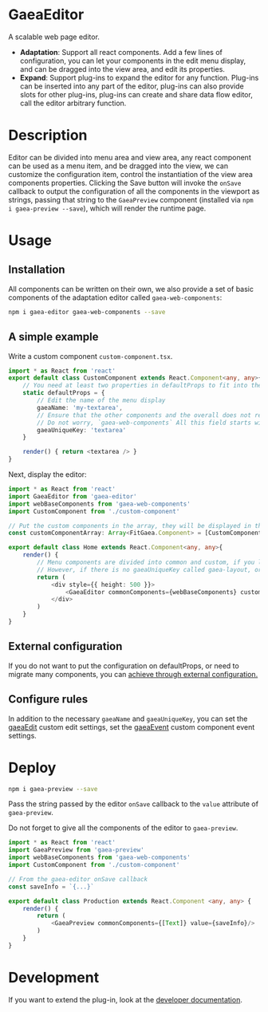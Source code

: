 # GaeaEditor

A scalable web page editor.

- **Adaptation**: Support all react components. Add a few lines of configuration, you can let your components in the edit menu display, and can be dragged into the view area, and edit its properties.
- **Expand**: Support plug-ins to expand the editor for any function. Plug-ins can be inserted into any part of the editor, plug-ins can also provide slots for other plug-ins, plug-ins can create and share data flow editor, call the editor arbitrary function.

# Description

Editor can be divided into menu area and view area, any react component can be used as a menu item, and be dragged into the view, we can customize the configuration item, control the instantiation of the view area components properties. Clicking the Save button will invoke the `onSave` callback to output the configuration of all the components in the viewport as strings, passing that string to the `GaeaPreview` component (installed via `npm i gaea-preview --save`), which will render the runtime page.

# Usage

## Installation

All components can be written on their own, we also provide a set of basic components of the adaptation editor called `gaea-web-components`:

```bash
npm i gaea-editor gaea-web-components --save
```

## A simple example

Write a custom component `custom-component.tsx`.

```typescript
import * as React from 'react'
export default class CustomComponent extends React.Component<any, any>{
    // You need at least two properties in defaultProps to fit into the editor
    static defaultProps = {
        // Edit the name of the menu display
        gaeaName: 'my-textarea', 
        // Ensure that the other components and the overall does not repeat
        // Do not worry, `gaea-web-components` All this field starts with `gaea-`
        gaeaUniqueKey: 'textarea' 
    }

    render() { return <textarea /> }
}
```

Next, display the editor:

```typescript
import * as React from 'react'
import GaeaEditor from 'gaea-editor'
import webBaseComponents from 'gaea-web-components'
import CustomComponent from './custom-component'

// Put the custom components in the array, they will be displayed in the right menu
const customComponentArray: Array<FitGaea.Component> = [CustomComponent]

export default class Home extends React.Component<any, any>{
    render() {
        // Menu components are divided into common and custom, if you like, you can remove the common components
        // However, if there is no gaeaUniqueKey called gaea-layout, or a new outer container is defined by `rootLayoutComponentUniqueKey`, view area rendering will block
        return (
            <div style={{ height: 500 }}>
                <GaeaEditor commonComponents={webBaseComponents} customComponents={customComponentArray} />
            </div>
        )
    }
}
```

## External configuration

If you do not want to put the configuration on defaultProps, or need to migrate many components, you can [achieve through external configuration.](<docs/custom-options.md>)

## Configure rules

In addition to the necessary `gaeaName` and `gaeaUniqueKey`, you can set the [gaeaEdit](<docs/gaea-edit.md>) custom edit settings, set the [gaeaEvent](<docs/gaea-event.md>) custom component event settings.

# Deploy

```bash
npm i gaea-preview --save
```

Pass the string passed by the editor `onSave` callback to the `value` attribute of `gaea-preview`.

Do not forget to give all the components of the editor to `gaea-preview`.

```typescript
import * as React from 'react'
import GaeaPreview from 'gaea-preview'
import webBaseComponents from 'gaea-web-components'
import CustomComponent from './custom-component'

// From the gaea-editor onSave callback
const saveInfo = `{...}`

export default class Production extends React.Component <any, any> {
    render() {
        return (
            <GaeaPreview commonComponents={[Text]} value={saveInfo}/>
        )
    }
}
```

# Development

If you want to extend the plug-in, look at the [developer documentation](<docs/develop.md>).